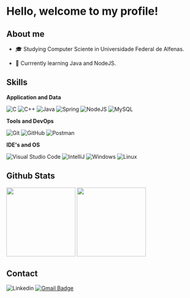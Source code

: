 # Hello, welcome to my profile!
## About me


- 🎓 Studying Computer Sciente in Universidade Federal de Alfenas.
<!-- - 💼 Trabalhando como {stack em que você trabalhar} na {empresa}. -->
- 🧠 Currrently learning Java and NodeJS.

## Skills

**Application and Data**

![C](https://img.shields.io/badge/C-00599C?style=for-the-badge&logo=c&logoColor=white)
![C++](https://img.shields.io/badge/C%2B%2B-00599C?style=for-the-badge&logo=c%2B%2B&logoColor=white)
![Java](https://img.shields.io/badge/Java-ED8B00?style=for-the-badge&logo=java&logoColor=white)
![Spring](https://img.shields.io/badge/Spring-6DB33F?style=for-the-badge&logo=spring&logoColor=white)
![NodeJS](https://img.shields.io/badge/Node.js-43853D?style=for-the-badge&logo=node.js&logoColor=white)
![MySQL](https://img.shields.io/badge/MySQL-14354C?style=for-the-badge&logo=mysql&logoColor=white)

**Tools and DevOps**

![Git](https://img.shields.io/badge/Git-E34F26?style=for-the-badge&logo=git&logoColor=white)
![GitHub](https://img.shields.io/badge/GitHub-100000?style=for-the-badge&logo=github&logoColor=white)
![Postman](https://img.shields.io/badge/-Postman-E34F26?style=for-the-badge&logo=postman&logoColor=white)
<!-- 
![Docker](https://img.shields.io/badge/Docker-2496ED?style=for-the-badge&logo=docker&logoColor=white)
-->


**IDE's and OS**

![Visual Studio Code](https://img.shields.io/badge/-VS%20Code-333333?style=for-the-badge&logo=visual-studio-code&logoColor=007ACC)
![IntelliJ](https://img.shields.io/badge/-Intellij-333333?style=for-the-badge&logo=intellij-idea)
![Windows](https://img.shields.io/badge/Windows-333333?style=for-the-badge&logo=windows&logoColor=white)
![Linux](https://img.shields.io/badge/Linux-333333?style=for-the-badge&logo=linux&logoColor=white)




## Github Stats
<div align="left">
    <img height="180em" src="https://github-readme-stats.vercel.app/api?username=marcosvgalupo&show_icons=true&theme=github_dark"/>
    <!--
    <img height="180em" src="https://github-readme-stats.vercel.app/api?username=marcosvgalupo&show_icons=true&title_color=783c00&text_color=af552e&icon_color=783c00&bg_color=f8efd4&cache_seconds=2300"/>
    -->
    <img height="180em" src="https://github-readme-stats.vercel.app/api/top-langs/?username=marcosvgalupo&hide=html,pug&layout=compact&langs_count=16&theme=github_dark"/>
</div>  

## Contact
![Linkedin](https://img.shields.io/badge/marcosvgalupo-0077B5?style=for-the-badge&logo=linkedin&logoColor=white)
[![Gmail Badge](https://img.shields.io/badge/-Mail%20me-D14836?style=for-the-badge&logo=Gmail&logoColor=white&link=mailto:SEU-EMAIL)](mailto:mv.galupo@hotmail.com)






<!--![Snake animation](https://github.com/marcosvgalupo/marcosvgalupo/blob/output/github-contribution-grid-snake.gif)-->

